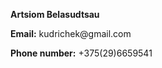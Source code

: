 <p><strong>Artsiom Belasudtsau</strong></p>
<p><strong>Email:</strong> kudrichek@gmail.com</p>
<p><strong>Phone number:</strong> +375(29)6659541</p>
